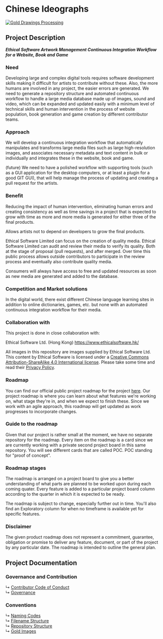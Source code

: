 # Chinese Ideographs

[![Gold Drawings Processing](https://github.com/Nautilus-Cyberneering/chinese-ideographs/actions/workflows/gold-drawings-processing.yml/badge.svg)](https://github.com/Nautilus-Cyberneering/chinese-ideographs/actions/workflows/gold-drawings-processing.yml)

## Project Description

***Ethical Software Artwork Management Continuous Integration Workflow for a Website, Book and Game***

### Need

Developing large and complex digital tools requires software development skills making it difficult for artists to contribute without these. Also, the more humans are involved in any project, the easier errors are generated. We need to generate a repository structure and automated continuous workflow to handle a large media database made up of images, sound and video, which can be expanded and updated easily with a minimum level of technical skills and human intervention in the process of website population, book generation and game creation by different contributor teams.

### Approach

We will develop a continuous integration workflow that automatically manipulates and transforms large media files such as large high-resolution images, and associates necessary metadata and text content in bulk or individually and integrates these in the website, book and game.

(future) We need to have a polished workflow with supporting tools (such as a GUI application for the desktop computers, or at least a plugin for a good GIT GUI), that will help manage the process of updating and creating a pull request for the artists.

### Benefit

Reducing the impact of human intervention, eliminating human errors and creating consistency as well as time savings in a project that is expected to grow with time as more and more media is generated for either three of the final products.

Allows artists not to depend on developers to grow the final products.

Ethical Software Limited can focus on the creation of quality media.
Ethical Software Limited can audit and review their media to verify its quality. Both at the stage of proposal (pull requests), and after merged.
Over time this public process allows outside contributors to participate in the review process and eventually also contribute quality media.

Consumers will always have access to free and updated resources as soon as new media are generated and added to the database.

### Competition and Market solutions

In the digital world, there exist different Chinese language learning sites in addition to online dictionaries, games, etc. but none with an automated continuous integration workflow for their media.

### Collaboration with

This project is done in close collaboration with:

Ethical Software Ltd. (Hong Kong)
https://www.ethicalsoftware.hk/

All images in this repository are images supplied by Ethical Software Ltd.
This content by Ethical Software is licensed under a [Creative Commons Attribution-ShareAlike 4.0 International license](https://creativecommons.org/licenses/by-sa/4.0/). Please take some time and read their [Privacy Policy](https://www.ethicalsoftware.hk/?page_id=3).

### Roadmap

You can find our official public project roadmap for the project [here](https://github.com/Nautilus-Cyberneering/chinese-ideographs/projects/2). Our project roadmap is where you can learn about what features we're working on, what stage they're in, and when we expect to finish these.
Since we work with an agile approach, this roadmap will get updated as work progresses to incorporate changes.

### Guide to the roadmap

Given that our project is rather small at the moment, we have no separate repository for the roadmap.
Every item on the roadmap is a card since we are currently working with a private second project board in this same repository. 
You will see different cards that are called POC. POC standing for "proof of concept".

### Roadmap stages

The roadmap is arranged on a project board to give you a better understanding of what parts are planned to be worked upon during each coming quater. Every feature is added to a particular project board column according to the quarter in which it is expected to be ready. 

The roadmap is subject to change, especially further out in time. You'll also find an Exploratory column for when no timeframe is available yet for specific features.

### Disclaimer

The given product roadmap does not represent a commitment, guarantee, obligation or promise to deliver any feature, document, or part of the project by any particular date. The roadmap is intended to outline the general plan.

## Project Documentation

### Governance and Contribution

↳ [Contributor Code of Conduct](documentation/Contributor_Code_of_Conduct.md)  
↳ [Governance](documentation/Governance.md)

### Conventions

↳ [Naming Codes](documentation/Naming_Codes.md)  
↳ [Filename Structure](documentation/Filename_Structure.md)  
↳ [Repository Structure](documentation/Repository_Structures.md)  
↳ [Gold Images](documentation/Gold_Images.md)
